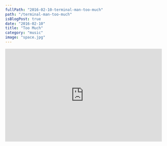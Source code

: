 ```yaml
---
fullPath: "2016-02-10-terminal-man-too-much"
path: "/terminal-man-too-much"
isBlogPost: true
date: "2016-02-10"
title: "Too Much"
category: "music"
image: "space.jpg"
---
```


<iframe width="100%" height="300" scrolling="no" frameborder="no" src="https://w.soundcloud.com/player/?url=https%3A//api.soundcloud.com/tracks/245527707&amp;color=%2300cc11&amp;auto_play=false&amp;hide_related=false&amp;show_comments=true&amp;show_user=true&amp;show_reposts=false&amp;visual=true"></iframe>